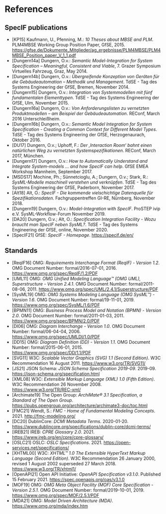 ﻿# References

## SpecIF publications

* [KP15] Kaufmann, U., Pfenning, M.: *10 Theses about MBSE and PLM*. PLM4MBSE Working Group Position Paper, GfSE, 2015. https://gfse.de/Dokumente_Mitglieder/ag_ergebnisse/PLM4MBSE/PLM4MBSE_Position_paper_V_1_1.pdf
* [Dungern14a] Dungern, O.v.: *Semantic Model-Integration for System Specification – Meaningful, Consistent and Viable*, 7. Grazer Symposium Virtuelles Fahrzeug, Graz, May 2014.
* [Dungern14b]	Dungern, O.v.: *Übergreifende Konzeption von Geräten für die Gebäudeautomation – Methodik und Management*. TdSE - Tag des Systems Engineering der GfSE, Bremen, November 2014.
* [Dungern15]	Dungern, O.v.: *Integration von Systemmodellen mit fünf fundamentalen Elementtypen*. TdSE - Tag des Systems Engineering der GfSE, Ulm, November 2015.
* [Dungern16a] 	Dungern, O.v.: *Von Anforderungslisten zu vernetzten Produktmodellen – am Beispiel der Gebäudeautomation*. REConf, March 2016 Unterschleißheim.
* [Dungern16b] 	Dungern, O.v.: *Semantic Model Integration for System Specification - Creating a Common Context for Different Model Types*. TdSE - Tag des Systems Engineering der GfSE, Herzogenaurach, Oktober 2016.
* [DU17] Dungern, O.v.; Uphoff, F.: *Der ‚Interaction Room‘ bahnt einen natürlichen Weg zu vernetzten Systemspezifikationen*. REConf, March 2017, München.
* [Dungern17] 	Dungern, O.v.: *How to Automatically Understand and Integrate System-models … and how SpecIF can help*. GfSE EMEA Workshop Mannheim, September 2017.
* [MSDS17] Mochine, Ph.; Sünnetcioglu, A.; Dungern, O.v.; Stark, R.: *SysML-Modelle maschinell verstehen und verknüpfen*. TdSE - Tag des Systems Engineering der GfSE, Paderborn, November 2017.
* [Alt18] Alt, O.: *SpecIF - Die kommende vielschichtige Datenquelle für Spezifikationsdaten*. Fachgruppentreffen GI-RE, Nürnberg, November 2018.
* [Dungern19] 	Dungern, O.v.: *Model-Integration with SpecIF*. ProSTEP ivip e.V. SysML-Workflow-Forum November 2019.
* [DA20] Dungern, O.v.; Alt, O.: *Specification Integration Facility - Wozu braucht man SpecIF neben SysML?*. TdSE - Tag des Systems Engineering der GfSE, online, November 2020.
* [SpecIF21] GfSE: *SpecIF - Homepage*. https://specif.de/en/

## Standards

* [ReqIF16] OMG: *Requirements Interchange Format (ReqIF) - Version 1.2*. OMG Document Number: formal/2016-07-01, 2016. https://www.omg.org/spec/ReqIF/1.2/PDF
* [UML11] OMG: *OMG Unified Modeling Language™ (OMG UML), Superstructure - Version 2.4.1*. OMG Document Number: formal/2011-08-06, 2011. https://www.omg.org/spec/UML/2.4.1/Superstructure/PDF
* [SysML19] OMG: *OMG Systems Modeling Language (OMG SysML™) - Version 1.6*. OMG Document Number: formal/19-11-01, 2019. https://www.omg.org/spec/SysML/1.6/PDF
* [BPMN11] OMG: *Business Process Model and Notation (BPMN) - Version 2.0*. OMG Document Number: formal/2011-01-03, 2011. https://www.omg.org/spec/BPMN/2.0/PDF
* [DI06] OMG: *Diagram Interchange - Version 1.0*.  OMG Document Number: formal/06-04-04, 2006. https://www.omg.org/spec/UMLDI/1.0/PDF
* [DD15] OMG: *Diagram Definition (DD) - Version 1.1*. OMG Document Number: formal/2015-06-01, 2015. https://www.omg.org/spec/DD/1.1/PDF
* [SVG11] W3C: *Scalable Vector Graphics (SVG) 1.1 (Second Edition)*. W3C Recommendation 16 August 2011. https://www.w3.org/TR/SVG11/
* [JS21] JSON Schema: *JSON Schema Specification 2019-09*. 2019-09.  https://json-schema.org/specification.html
* [XML08] W3C: *Extensible Markup Language (XML) 1.0 (Fifth Edition)*. W3C Recommendation 26 November 2008. https://www.w3.org/TR/REC-xml/
* [Archimate19] The Open Group: *ArchiMate® 3.1 Specification, a Standard of The Open Group*.  https://pubs.opengroup.org/architecture/archimate3-doc/toc.html
* [FMC21] Wendt, S.: *FMC - Home of Fundamental Modeling Concepts*. 2021. http://fmc-modeling.org/
* [DC20] DublinCore: *DCMI Metadata Terms*. 2020-01-20. https://www.dublincore.org/specifications/dublin-core/dcmi-terms/
* [IREB21] IREB: *CPRE Glossary 2.0*. 2021. https://www.ireb.org/en/cpre/cpre-glossary/
* [OSLC21] OSLC: *OSLC Specifications*. 2021. https://open-services.net/specifications/
* [XHTML00] W3C: *XHTML™ 1.0 The Extensible HyperText Markup Language (Second Edition)*. W3C Recommendation 26 January 2000, revised 1 August 2002 superseded 27 March 2018. https://www.w3.org/TR/xhtml1/
* [OpenAPI21] Open API Initiative: *OpenAPI Specification v3.1.0*. Published 15 February 2021. https://spec.openapis.org/oas/v3.1.0
* [MOF19] OMG: *OMG Meta Object Facility (MOF) Core Specification - Version 2.5.1*. OMG Document Number: formal/2019-10-01, 2019. https://www.omg.org/spec/MOF/2.5.1/PDF
* [MDA21] OMG: *Model Driven Architecture (MDA)*. https://www.omg.org/mda/index.htm